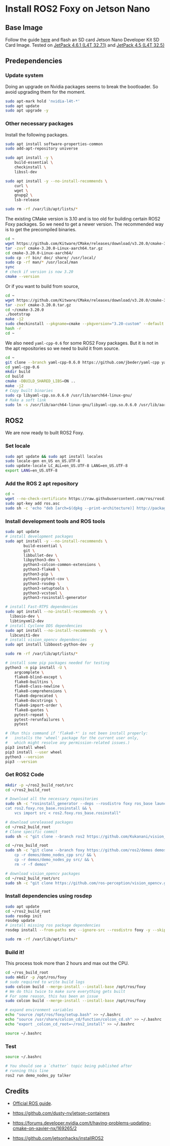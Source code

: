 # Install ROS2 Foxy on Jetson Nano

## Base Image

Follow the guide [here](https://developer.nvidia.com/embedded/learn/get-started-jetson-nano-devkit#write-linux) and flash an SD card Jetson Nano Developer Kit SD Card Image. Tested on [JetPack 4.6.1 (L4T 32.7.1)](https://developer.nvidia.com/embedded/jetpack-sdk-461) and [JetPack 4.5 (L4T 32.5)](https://developer.nvidia.com/embedded/jetpack-sdk-45-archive)

## Predependencies

### Update system

Doing an upgrade on Nvidia packages seems to break the bootloader. So avoid upgrading them for the moment.

```bash
sudo apt-mark hold 'nvidia-l4t-*'
sudo apt update
sudo apt upgrade -y
```

### Other necessary packages

Install the following packages.
```bash
sudo apt install software-properties-common
sudo add-apt-repository universe

sudo apt install -y \
    build-essential \
    checkinstall \
    libssl-dev

sudo apt install -y --no-install-recommends \
    curl \
    wget \
    gnupg2 \
    lsb-release

sudo rm -rf /var/lib/apt/lists/*
```

The existing CMake version is 3.10 and is too old for building certain ROS2 Foxy
packages. So we need to get a newer version. The recommended way is to get the precompiled binaries.

```bash
cd ~
wget https://github.com/Kitware/CMake/releases/download/v3.20.0/cmake-3.20.0-Linux-aarch64.tar.gz
tar -zxvf cmake-3.20.0-Linux-aarch64.tar.gz
cd cmake-3.20.0-Linux-aarch64/
sudo cp -rf bin/ doc/ share/ /usr/local/
sudo cp -rf man/* /usr/local/man
sync
# check if version is now 3.20
cmake --version
```

Or if you want to build from source,

```bash
cd ~
wget https://github.com/Kitware/CMake/releases/download/v3.20.0/cmake-3.20.0.tar.gz
tar -zvxf cmake-3.20.0.tar.gz
cd ~/cmake-3.20.0
./bootstrap
make -j2
sudo checkinstall --pkgname=cmake --pkgversion="3.20-custom" --default
hash -r
cd ~
```

We also need `yaml-cpp-0.6` for some ROS2 Foxy packages. But it is not in the apt repositories so we need to build it from source.

```bash
cd ~
git clone --branch yaml-cpp-0.6.0 https://github.com/jbeder/yaml-cpp yaml-cpp-0.6
cd yaml-cpp-0.6
mkdir build
cd build
cmake -DBUILD_SHARED_LIBS=ON ..
make -j2
# Copy built binaries
sudo cp libyaml-cpp.so.0.6.0 /usr/lib/aarch64-linux-gnu/
# Make a soft link
sudo ln -s /usr/lib/aarch64-linux-gnu/libyaml-cpp.so.0.6.0 /usr/lib/aarch64-linux-gnu/libyaml-cpp.so.0.6
```

## ROS2

We are now ready to built ROS2 Foxy.

### Set locale

```bash
sudo apt update && sudo apt install locales
sudo locale-gen en_US en_US.UTF-8
sudo update-locale LC_ALL=en_US.UTF-8 LANG=en_US.UTF-8
export LANG=en_US.UTF-8
```

### Add the ROS 2 apt repository

```bash
cd ~
wget --no-check-certificate https://raw.githubusercontent.com/ros/rosdistro/master/ros.asc
sudo apt-key add ros.asc
sudo sh -c 'echo "deb [arch=$(dpkg --print-architecture)] http://packages.ros.org/ros2/ubuntu $(lsb_release -cs) main" > /etc/apt/sources.list.d/ros2-latest.list'
```

### Install development tools and ROS tools

```bash
sudo apt update
# install development packages
sudo apt install -y --no-install-recommends \
        build-essential \
        git \
        libbullet-dev \
        libpython3-dev \
        python3-colcon-common-extensions \
        python3-flake8 \
        python3-pip \
        python3-pytest-cov \
        python3-rosdep \
        python3-setuptools \
        python3-vcstool \
        python3-rosinstall-generator

# install Fast-RTPS dependencies
sudo apt install --no-install-recommends -y \
  libasio-dev \
  libtinyxml2-dev
# install Cyclone DDS dependencies
sudo apt install --no-install-recommends -y \
  libcunit1-dev
# install vision_opencv dependencies
sudo apt install libboost-python-dev -y

sudo rm -rf /var/lib/apt/lists/*
```

```bash
# install some pip packages needed for testing
python3 -m pip install -U \
    argcomplete \
    flake8-blind-except \
    flake8-builtins \
    flake8-class-newline \
    flake8-comprehensions \
    flake8-deprecated \
    flake8-docstrings \
    flake8-import-order \
    flake8-quotes \
    pytest-repeat \
    pytest-rerunfailures \
    pytest

# (Run this command if 'flake8-*' is not been install properly:
#   installs the 'wheel' package for the current user only,
#   which might resolve any permission-related issues.)
pip3 install wheel
pip3 install --user wheel
python3 --version
pip3 --version
```

### Get ROS2 Code

```bash
mkdir -p ~/ros2_build_root/src
cd ~/ros2_build_root

# Download all the necessary repositories
sudo sh -c "rosinstall_generator --deps --rosdistro foxy ros_base launch_xml launch_yaml example_interfaces > ros2.foxy.ros_base.rosinstall && \
cat ros2.foxy.ros_base.rosinstall && \
    vcs import src < ros2.foxy.ros_base.rosinstall"
```

```bash
# download unreleased packages
cd ~/ros2_build_root
# Clone specific commit
sudo sh -c "git clone --branch ros2 https://github.com/Kukanani/vision_msgs src/vision_msgs && cd src/vision_msgs && git reset --hard ad6e80ee7bb2eb1d5d687568f71abece7c0b6941"

cd ~/ros_build_root
sudo sh -c "git clone --branch foxy https://github.com/ros2/demos demos && \
    cp -r demos/demo_nodes_cpp src/ && \
    cp -r demos/demo_nodes_py src/ && \
    rm -r -f demos"

# download vision_opencv packages
cd ~/ros2_build_root/src
sudo sh -c "git clone https://github.com/ros-perception/vision_opencv.git -b foxy"
```

### Install dependencies using rosdep

```bash
sudo apt update
cd ~/ros2_build_root
sudo rosdep init
rosdep update
# install missing ros package dependencies
rosdep install --from-paths src --ignore-src --rosdistro foxy -y --skip-keys "console_bridge fastcdr fastrtps rti-connext-dds-5.3.1 urdfdom_headers qt_gui"

sudo rm -rf /var/lib/apt/lists/*
```

### Build it!

This process took more than 2 hours and max out the CPU.

```bash
cd ~/ros_build_root
sudo mkdir -p /opt/ros/foxy
# sudo required to write build logs
sudo colcon build --merge-install --install-base /opt/ros/foxy
# We do this twice to make sure everything gets built
# For some reason, this has been an issue
sudo colcon build --merge-install --install-base /opt/ros/foxy

# expand environment variables
echo "source /opt/ros/foxy/setup.bash" >> ~/.bashrc
echo "source /usr/share/colcon_cd/function/colcon_cd.sh" >> ~/.bashrc
echo "export _colcon_cd_root=~/ros2_install" >> ~/.bashrc

source ~/.bashrc
```

### Test

```bash
source ~/.bashrc

# You should see a `chatter` topic being published after
# running this line
ros2 run demo_nodes_py talker
```

## Credits

*  [Official ROS guide](https://docs.ros.org/en/foxy/Installation/Alternatives/Ubuntu-Development-Setup.html).

* https://github.com/dusty-nv/jetson-containers

* https://forums.developer.nvidia.com/t/having-problems-updating-cmake-on-xavier-nx/169265/2

* https://github.com/jetsonhacks/installROS2
